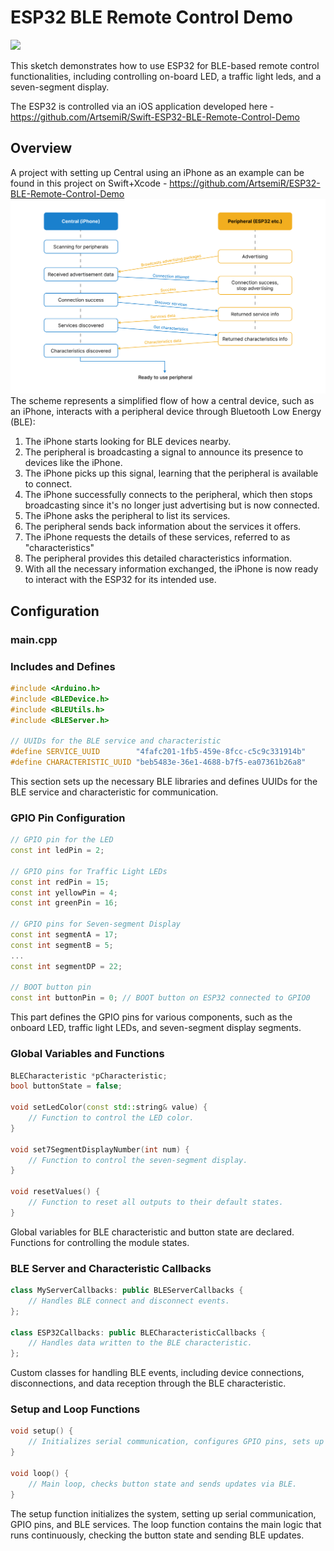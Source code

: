 # ESP32 BLE Remote Control Demo
![](Demo-960-720-12.gif)

This sketch demonstrates how to use ESP32 for BLE-based remote control functionalities, including controlling on-board LED, a traffic light leds, and a seven-segment display.

The ESP32 is controlled via an iOS application developed here - https://github.com/ArtsemiR/Swift-ESP32-BLE-Remote-Control-Demo

## Overview
A project with setting up Central using an iPhone as an example can be found in this project on Swift+Xcode - https://github.com/ArtsemiR/ESP32-BLE-Remote-Control-Demo
![](ble_scheme.png)
The scheme represents a simplified flow of how a central device, such as an iPhone, interacts with a peripheral device through Bluetooth Low Energy (BLE):
1. The iPhone starts looking for BLE devices nearby.
2. The peripheral is broadcasting a signal to announce its presence to devices like the iPhone.
3. The iPhone picks up this signal, learning that the peripheral is available to connect.
4. The iPhone successfully connects to the peripheral, which then stops broadcasting since it's no longer just advertising but is now connected.
5. The iPhone asks the peripheral to list its services.
6. The peripheral sends back information about the services it offers.
7. The iPhone requests the details of these services, referred to as "characteristics"
8. The peripheral provides this detailed characteristics information.
9. With all the necessary information exchanged, the iPhone is now ready to interact with the ESP32 for its intended use.

## Configuration

### main.cpp
### Includes and Defines

```cpp
#include <Arduino.h>
#include <BLEDevice.h>
#include <BLEUtils.h>
#include <BLEServer.h>

// UUIDs for the BLE service and characteristic
#define SERVICE_UUID        "4fafc201-1fb5-459e-8fcc-c5c9c331914b"
#define CHARACTERISTIC_UUID "beb5483e-36e1-4688-b7f5-ea07361b26a8"
```
This section sets up the necessary BLE libraries and defines UUIDs for the BLE service and characteristic for communication.

### GPIO Pin Configuration
```cpp
// GPIO pin for the LED
const int ledPin = 2; 

// GPIO pins for Traffic Light LEDs
const int redPin = 15; 
const int yellowPin = 4;
const int greenPin = 16;

// GPIO pins for Seven-segment Display
const int segmentA = 17; 
const int segmentB = 5;
...
const int segmentDP = 22;

// BOOT button pin
const int buttonPin = 0; // BOOT button on ESP32 connected to GPIO0
```
This part defines the GPIO pins for various components, such as the onboard LED, traffic light LEDs, and seven-segment display segments.

### Global Variables and Functions
```cpp
BLECharacteristic *pCharacteristic;
bool buttonState = false;

void setLedColor(const std::string& value) {
    // Function to control the LED color.
}

void set7SegmentDisplayNumber(int num) {
    // Function to control the seven-segment display.
}

void resetValues() {
    // Function to reset all outputs to their default states.
}
```
Global variables for BLE characteristic and button state are declared. Functions for controlling the module states.

### BLE Server and Characteristic Callbacks
```cpp
class MyServerCallbacks: public BLEServerCallbacks {
    // Handles BLE connect and disconnect events.
};

class ESP32Callbacks: public BLECharacteristicCallbacks {
    // Handles data written to the BLE characteristic.
};
```
Custom classes for handling BLE events, including device connections, disconnections, and data reception through the BLE characteristic.

### Setup and Loop Functions
```cpp
void setup() {
    // Initializes serial communication, configures GPIO pins, sets up BLE.
}

void loop() {
    // Main loop, checks button state and sends updates via BLE.
}
```
The setup function initializes the system, setting up serial communication, GPIO pins, and BLE services. The loop function contains the main logic that runs continuously, checking the button state and sending BLE updates.
